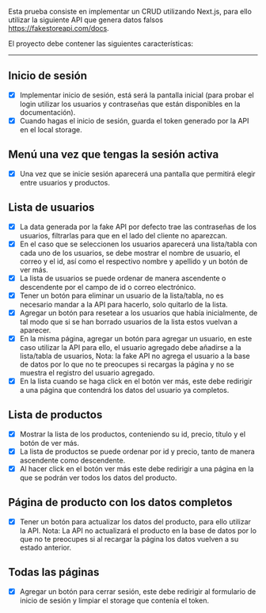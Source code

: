 Esta prueba consiste en implementar un CRUD utilizando Next.js, para ello utilizar la siguiente API que genera datos falsos https://fakestoreapi.com/docs.

El proyecto debe contener las siguientes características:

---

## Inicio de sesión 

- [x] Implementar inicio de sesión, está será la pantalla inicial (para probar el login utilizar los usuarios y contraseñas que están disponibles en la documentación). 
- [x] Cuando hagas el inicio de sesión, guarda el token generado por la API en el local storage.

## Menú una vez que tengas la sesión activa 

- [x] Una vez que se inicie sesión aparecerá una pantalla que permitirá elegir entre usuarios y productos.

## Lista de usuarios 

- [x] La data generada por la fake API por defecto trae las contraseñas de los usuarios, filtrarlas para que en el lado del cliente no aparezcan. 
- [x] En el caso que se seleccionen los usuarios aparecerá una lista/tabla con cada uno de los usuarios, se debe mostrar el nombre de usuario, el correo y el id, así como el respectivo nombre y apellido y un botón de ver más. 
- [x] La lista de usuarios se puede ordenar de manera ascendente o descendente por el campo de id o correo electrónico. 
- [x] Tener un botón para eliminar un usuario de la lista/tabla, no es necesario mandar a la API para hacerlo, solo quitarlo de la lista. 
- [x] Agregar un botón para resetear a los usuarios que había inicialmente, de tal modo que si se han borrado usuarios de la lista estos vuelvan a aparecer. 
- [x] En la misma página, agregar un botón para agregar un usuario, en este caso utilizar la API para ello, el usuario agregado debe añadirse a la lista/tabla de usuarios, Nota: la fake API no agrega el usuario a la base de datos por lo que no te preocupes si recargas la página y no se muestra el registro del usuario agregado. 
- [x] En la lista cuando se haga click en el botón ver más, este debe redirigir a una página que contendrá los datos del usuario ya completos.

## Lista de productos 

- [x] Mostrar la lista de los productos, conteniendo su id, precio, título y el botón de ver más. 
- [x] La lista de productos se puede ordenar por id y precio, tanto de manera ascendente como descendente. 
- [x] Al hacer click en el botón ver más este debe redirigir a una página en la que se podrán ver todos los datos del producto.

## Página de producto con los datos completos 

- [x] Tener un botón para actualizar los datos del producto, para ello utilizar la API. Nota: La API no actualizará el producto en la base de datos por lo que no te preocupes si al recargar la página los datos vuelven a su estado anterior.

## Todas las páginas 

- [x] Agregar un botón para cerrar sesión, este debe redirigir al formulario de inicio de sesión y limpiar el storage que contenía el token.

